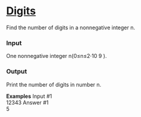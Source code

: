 # [Digits](https://basecamp.eolymp.com/en/problems/2)
Find the number of digits in a nonnegative integer n.

### Input
One nonnegative integer n(0≤n≤2⋅10 
9
 ).

### Output
Print the number of digits in number n.

<b>Examples</b>
Input #1 <br>
12343
Answer #1 <br>
5
